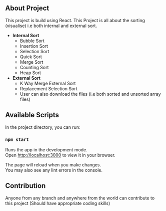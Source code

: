 ## About Project

This project is build using React. This Project is all about the sorting (visualise) i.e both internal and external sort.

* **Internal Sort**
  - Bubble Sort
  - Insertion Sort
  - Selection Sort
  - Quick Sort
  - Merge Sort
  - Counting Sort
  - Heap Sort
* **External Sort**
  - K Way Merge External Sort
  - Replacement Selection Sort 
  - User can also download the files (i.e both sorted and unsorted array files)

## Available Scripts

In the project directory, you can run:

### `npm start`

Runs the app in the development mode.\
Open [http://localhost:3000](http://localhost:3000) to view it in your browser.

The page will reload when you make changes.\
You may also see any lint errors in the console.

## Contribution

Anyone from any branch and anywhere from the world can contribute to this project (Should have appropriate coding skills)
